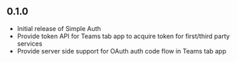 ## 0.1.0
* Initial release of Simple Auth
* Provide token API for Teams tab app to acquire token for first/third party services
* Provide server side support for OAuth auth code flow in Teams tab app